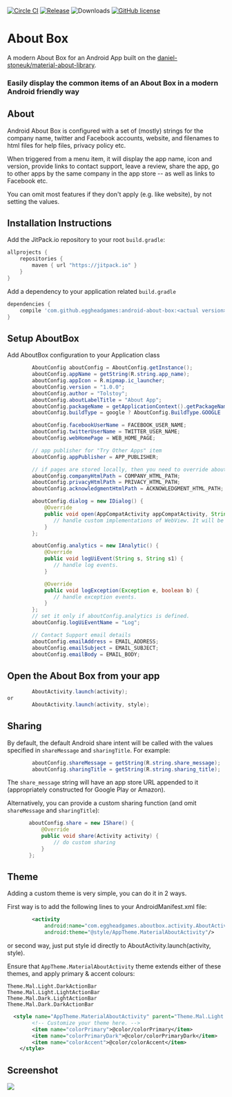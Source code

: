 [![Circle CI](https://circleci.com/gh/eggheadgames/android-about-box.svg?style=svg)](https://circleci.com/gh/eggheadgames/android-about-box)
[![Release](https://jitpack.io/v/eggheadgames/android-about-box.svg)](https://jitpack.io/#eggheadgames/android-about-box)
![Downloads](https://jitpack.io/v/eggheadgames/android-about-box/month.svg)
[![GitHub license](https://img.shields.io/badge/license-MIT-blue.svg)](https://github.com/eggheadgames/android-about-box/blob/develop/LICENSE)

# About Box
A modern About Box for an Android App built on the [daniel-stoneuk/material-about-library](https://github.com/daniel-stoneuk/material-about-library).

### Easily display the common items of an About Box in a modern Android friendly way

## About

Android About Box is configured with a set of (mostly) strings for the company name, twitter and Facebook accounts, website, and filenames to html files for help files, privacy policy etc.

When triggered from a menu item, it will display the app name, icon and version, provide links to contact support, leave a review, share the app, go to other apps by the same company in the app store -- as well as links to Facebook etc.

You can omit most features if they don't apply (e.g. like website), by not setting the values.

## Installation Instructions

Add the JitPack.io repository to your root `build.gradle`:

```gradle
allprojects {
    repositories {
        maven { url "https://jitpack.io" }
    }
}
```

Add a dependency to your application related `build.gradle`

```gradle
dependencies {
    compile 'com.github.eggheadgames:android-about-box:<actual version>'
}
```

## Setup AboutBox

Add AboutBox configuration to your Application class

```java
        AboutConfig aboutConfig = AboutConfig.getInstance();
        aboutConfig.appName = getString(R.string.app_name);
        aboutConfig.appIcon = R.mipmap.ic_launcher;
        aboutConfig.version = "1.0.0";
        aboutConfig.author = "Tolstoy";
        aboutConfig.aboutLabelTitle = "About App";
        aboutConfig.packageName = getApplicationContext().getPackageName();
        aboutConfig.buildType = google ? AboutConfig.BuildType.GOOGLE : AboutConfig.BuildType.AMAZON;

        aboutConfig.facebookUserName = FACEBOOK_USER_NAME;
        aboutConfig.twitterUserName = TWITTER_USER_NAME;
        aboutConfig.webHomePage = WEB_HOME_PAGE;

        // app publisher for "Try Other Apps" item
        aboutConfig.appPublisher = APP_PUBLISHER;

        // if pages are stored locally, then you need to override aboutConfig.dialog to be able use custom WebView
        aboutConfig.companyHtmlPath = COMPANY_HTML_PATH;
        aboutConfig.privacyHtmlPath = PRIVACY_HTML_PATH;
        aboutConfig.acknowledgmentHtmlPath = ACKNOWLEDGMENT_HTML_PATH;

        aboutConfig.dialog = new IDialog() {
            @Override
            public void open(AppCompatActivity appCompatActivity, String url, String tag) {
               // handle custom implementations of WebView. It will be called when user click to web items. (Example: "Privacy", "Acknowledgments" and "About")
            }
        };

        aboutConfig.analytics = new IAnalytic() {
            @Override
            public void logUiEvent(String s, String s1) {
               // handle log events.
            }

            @Override
            public void logException(Exception e, boolean b) {
               // handle exception events.
            }
        };
        // set it only if aboutConfig.analytics is defined.
        aboutConfig.logUiEventName = "Log";

        // Contact Support email details
        aboutConfig.emailAddress = EMAIL_ADDRESS;
        aboutConfig.emailSubject = EMAIL_SUBJECT;
        aboutConfig.emailBody = EMAIL_BODY;


```

## Open the About Box from your app

```java
        AboutActivity.launch(activity);
or
        AboutActivity.launch(activity, style);
```

## Sharing

By default, the default Android share intent will be called with the values specified in `shareMessage` and `sharingTitle`. For example:
```java
        aboutConfig.shareMessage = getString(R.string.share_message);
        aboutConfig.sharingTitle = getString(R.string.sharing_title);
```
The `share_message` string will have an app store URL appended to it (appropriately constructed for Google Play or Amazon).

Alternatively, you can provide a custom sharing function (and omit `shareMessage` and `sharingTitle`):
 ```java
        aboutConfig.share = new IShare() {
            @Override
            public void share(Activity activity) {
                // do custom sharing
            }
        };
```

## Theme

Adding a custom theme is very simple, you can do it in 2 ways.

First way is to add the following lines to your AndroidManifest.xml file:

```xml
        <activity
            android:name="com.eggheadgames.aboutbox.activity.AboutActivity"
            android:theme="@style/AppTheme.MaterialAboutActivity"/>
```

or second way, just put style id directly to AboutActivity.launch(activity, style).

Ensure that `AppTheme.MaterialAboutActivity` theme extends either of these themes, and apply primary & accent colours:
```
Theme.Mal.Light.DarkActionBar
Theme.Mal.Light.LightActionBar
Theme.Mal.Dark.LightActionBar
Theme.Mal.Dark.DarkActionBar
```

```xml
  <style name="AppTheme.MaterialAboutActivity" parent="Theme.Mal.Light.DarkActionBar" >
        <!-- Customize your theme here. -->
        <item name="colorPrimary">@color/colorPrimary</item>
        <item name="colorPrimaryDark">@color/colorPrimaryDark</item>
        <item name="colorAccent">@color/colorAccent</item>
    </style>
```
## Screenshot

<img src="extras/example.png?raw=true">

